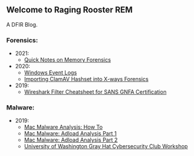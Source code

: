 ## Welcome to Raging Rooster REM

A DFIR Blog.

### Forensics:
- 2021:
  - [Quick Notes on Memory Forensics](./Memory-Analysis-Quick-Notes.md)
- 2020:
  - [Windows Event Logs](./Windows-Event-Logs.md)
  - [Importing ClamAV Hashset into X-ways Forensics](./Importing-ClamAV-Xways.md)
- 2019:
   - [Wireshark Filter Cheatsheet for SANS GNFA Certification](./Wireshark-Filters.md)

### Malware:
- 2019:
   - [Mac Malware Analysis: How To](./Mac-Malware-Analysis.md)
   - [Mac Malware: Adload Analysis Part 1](./Adload-Part1.md)
   - [Mac Malware: Adload Analysis Part 2](./Adload-Part2.md)
   - [University of Washington Gray Hat Cybersecurity Club Workshop](./UW-Grayhats.md)
